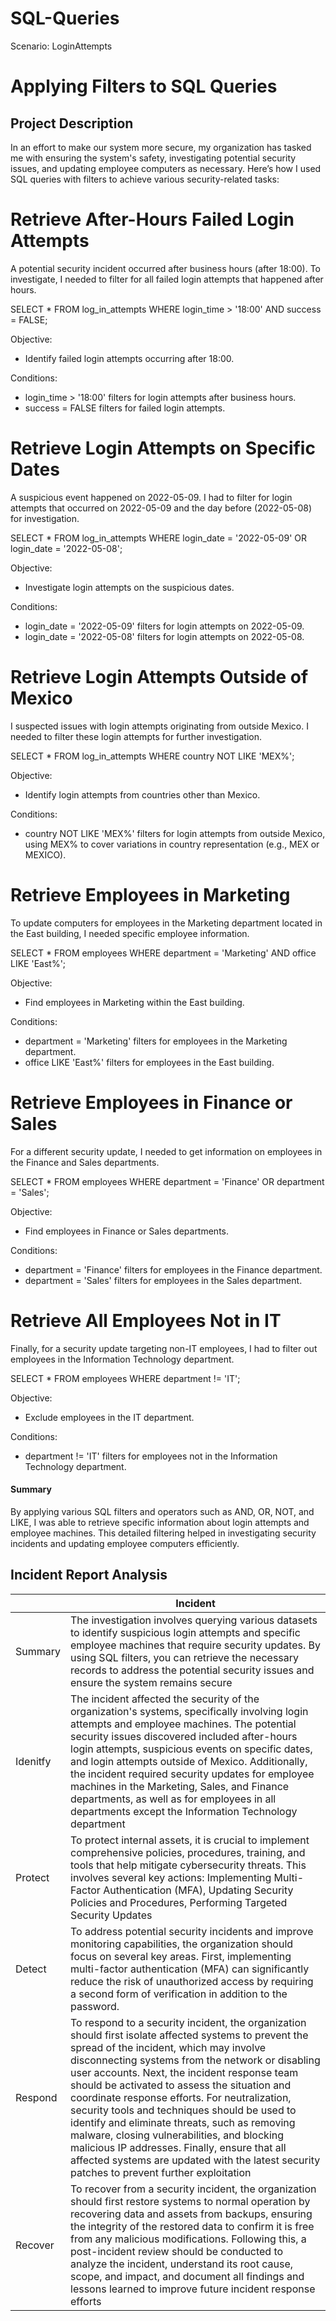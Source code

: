 # SQL-Queries
Scenario: LoginAttempts
# Applying Filters to SQL Queries

## Project Description
In an effort to make our system more secure, my organization has tasked me with ensuring the system's safety, investigating potential security issues, and updating employee computers as necessary. Here’s how I used SQL queries with filters to achieve various security-related tasks:

# Retrieve After-Hours Failed Login Attempts

A potential security incident occurred after business hours (after 18:00). To investigate, I needed to filter for all failed login attempts that happened after hours.

SELECT * FROM log_in_attempts
WHERE login_time > '18:00' AND success = FALSE;

Objective:
* Identify failed login attempts occurring after 18:00.

Conditions:
* login_time > '18:00' filters for login attempts after business hours.
* success = FALSE filters for failed login attempts.
 
# Retrieve Login Attempts on Specific Dates

A suspicious event happened on 2022-05-09. I had to filter for login attempts that occurred on 2022-05-09 and the day before (2022-05-08) for investigation.

SELECT * FROM log_in_attempts
WHERE login_date = '2022-05-09' OR login_date = '2022-05-08';

Objective:
* Investigate login attempts on the suspicious dates.

Conditions:
* login_date = '2022-05-09' filters for login attempts on 2022-05-09.
* login_date = '2022-05-08' filters for login attempts on 2022-05-08.


# Retrieve Login Attempts Outside of Mexico

I suspected issues with login attempts originating from outside Mexico. I needed to filter these login attempts for further investigation.

SELECT * FROM log_in_attempts
WHERE country NOT LIKE 'MEX%';

Objective:
* Identify login attempts from countries other than Mexico.

Conditions:
* country NOT LIKE 'MEX%' filters for login attempts from outside Mexico, using MEX% to cover variations in country representation (e.g., MEX or MEXICO).


# Retrieve Employees in Marketing
To update computers for employees in the Marketing department located in the East building, I needed specific employee information.

SELECT * FROM employees
WHERE department = 'Marketing' AND office LIKE 'East%';

Objective:
* Find employees in Marketing within the East building.

Conditions:
* department = 'Marketing' filters for employees in the Marketing department.
* office LIKE 'East%' filters for employees in the East building.


# Retrieve Employees in Finance or Sales

For a different security update, I needed to get information on employees in the Finance and Sales departments.

SELECT * FROM employees
WHERE department = 'Finance' OR department = 'Sales';

Objective:
* Find employees in Finance or Sales departments.

Conditions:
* department = 'Finance' filters for employees in the Finance department.
* department = 'Sales' filters for employees in the Sales department.

# Retrieve All Employees Not in IT

Finally, for a security update targeting non-IT employees, I had to filter out employees in the Information Technology department.

SELECT * FROM employees
WHERE department != 'IT';

Objective: 
* Exclude employees in the IT department.

Conditions:
* department != 'IT' filters for employees not in the Information Technology department.


#### Summary

By applying various SQL filters and operators such as AND, OR, NOT, and LIKE, I was able to retrieve specific information about login attempts and employee machines. This detailed filtering helped in investigating security incidents and updating employee computers efficiently.
##
## Incident Report Analysis

|   | Incident |
| ------------- | ------------- |
| Summary  | The investigation involves querying various datasets to identify suspicious login attempts and specific employee machines that require security updates. By using SQL filters, you can retrieve the necessary records to address the potential security issues and ensure the system remains secure  |
| Idenitfy  | The incident affected the security of the organization's systems, specifically involving login attempts and employee machines. The potential security issues discovered included after-hours login attempts, suspicious events on specific dates, and login attempts outside of Mexico. Additionally, the incident required security updates for employee machines in the Marketing, Sales, and Finance departments, as well as for employees in all departments except the Information Technology department  |
| Protect  | To protect internal assets, it is crucial to implement comprehensive policies, procedures, training, and tools that help mitigate cybersecurity threats. This involves several key actions: Implementing Multi-Factor Authentication (MFA), Updating Security Policies and Procedures, Performing Targeted Security Updates  |
| Detect  | To address potential security incidents and improve monitoring capabilities, the organization should focus on several key areas. First, implementing multi-factor authentication (MFA) can significantly reduce the risk of unauthorized access by requiring a second form of verification in addition to the password.  |
| Respond  | To respond to a security incident, the organization should first isolate affected systems to prevent the spread of the incident, which may involve disconnecting systems from the network or disabling user accounts. Next, the incident response team should be activated to assess the situation and coordinate response efforts. For neutralization, security tools and techniques should be used to identify and eliminate threats, such as removing malware, closing vulnerabilities, and blocking malicious IP addresses. Finally, ensure that all affected systems are updated with the latest security patches to prevent further exploitation |
| Recover  | To recover from a security incident, the organization should first restore systems to normal operation by recovering data and assets from backups, ensuring the integrity of the restored data to confirm it is free from any malicious modifications. Following this, a post-incident review should be conducted to analyze the incident, understand its root cause, scope, and impact, and document all findings and lessons learned to improve future incident response efforts  |



